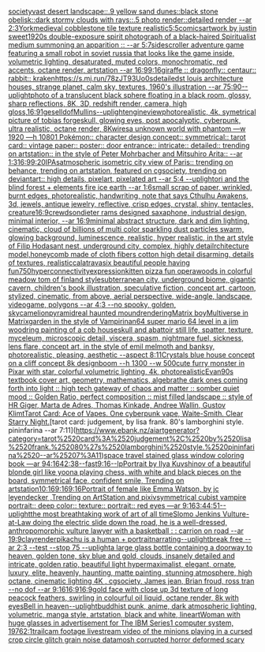 [society](https://www.ebank.nz/aiartgenerator?category=society)[vast desert landscape::.9 yellow sand dunes::black stone obelisk::dark stormy clouds with rays::.5 photo render::detailed render --ar 2:3](https://www.ebank.nz/aiartgenerator?category=vast%2520desert%2520landscape%3A%3A.9%2520yellow%2520sand%2520dunes%3A%3Ablack%2520stone%2520obelisk%3A%3Adark%2520stormy%2520clouds%2520with%2520rays%3A%3A.5%2520photo%2520render%3A%3Adetailed%2520render%2520--ar%25202%3A3)[York](https://www.ebank.nz/aiartgenerator?category=York)[medieval cobblestone tile texture realistic](https://www.ebank.nz/aiartgenerator?category=medieval%2520cobblestone%2520tile%2520texture%2520realistic)[5:5](https://www.ebank.nz/aiartgenerator?category=5%3A5)[comics](https://www.ebank.nz/aiartgenerator?category=comics)[artwork by justin sweet](https://www.ebank.nz/aiartgenerator?category=artwork%2520by%2520justin%2520sweet)[1920s double-exposure spirit photograph of a black-haired Spiritualist medium summoning an apparition :: --ar 5:7](https://www.ebank.nz/aiartgenerator?category=1920s%2520double-exposure%2520spirit%2520photograph%2520of%2520a%2520black-haired%2520Spiritualist%2520medium%2520summoning%2520an%2520apparition%2520%3A%3A%2520--ar%25205%3A7)[sidescroller adventure game featuring a small robot in soviet russia that looks like the game inside, volumetric lighting, desaturated, muted colors, monochromatic, red accents, octane render, artstation --ar 16:9](https://www.ebank.nz/aiartgenerator?category=sidescroller%2520adventure%2520game%2520featuring%2520a%2520small%2520robot%2520in%2520soviet%2520russia%2520that%2520looks%2520like%2520the%2520game%2520inside%2C%2520volumetric%2520lighting%2C%2520desaturated%2C%2520muted%2520colors%2C%2520monochromatic%2C%2520red%2520accents%2C%2520octane%2520render%2C%2520artstation%2520--ar%252016%3A9)[9:16](https://www.ebank.nz/aiartgenerator?category=9%3A16)[giraffe :: dragonfly:: centaur:: rabbit:: kraken](https://www.ebank.nz/aiartgenerator?category=giraffe%2520%3A%3A%2520dragonfly%3A%3A%2520centaur%3A%3A%2520rabbit%3A%3A%2520kraken)[<https://s.mj.run/78zJT93Uo0s>](https://www.ebank.nz/aiartgenerator?category=%3Chttps%3A//s.mj.run/78zJT93Uo0s%3E)[detailed](https://www.ebank.nz/aiartgenerator?category=detailed)[st louis architecture houses, strange planet, calm sky, textures, 1960's illustration --ar 75:90](https://www.ebank.nz/aiartgenerator?category=st%2520louis%2520architecture%2520houses%2C%2520strange%2520planet%2C%2520calm%2520sky%2C%2520textures%2C%25201960%27s%2520illustration%2520--ar%252075%3A90)[--uplight](https://www.ebank.nz/aiartgenerator?category=--uplight)[photo of a translucent black sphere floating in a black room, glossy, sharp reflections, 8K, 3D, redshift render, camera, high gloss,](https://www.ebank.nz/aiartgenerator?category=photo%2520of%2520a%2520translucent%2520black%2520sphere%2520floating%2520in%2520a%2520black%2520room%2C%2520glossy%2C%2520sharp%2520reflections%2C%25208K%2C%25203D%2C%2520redshift%2520render%2C%2520camera%2C%2520high%2520gloss%2C)[16:9](https://www.ebank.nz/aiartgenerator?category=16%3A9)[1](https://www.ebank.nz/aiartgenerator?category=1)[gesell](https://www.ebank.nz/aiartgenerator?category=gesell)[dof](https://www.ebank.nz/aiartgenerator?category=dof)[Mullins](https://www.ebank.nz/aiartgenerator?category=Mullins)[--uplight](https://www.ebank.nz/aiartgenerator?category=--uplight)[engine](https://www.ebank.nz/aiartgenerator?category=engine)[view](https://www.ebank.nz/aiartgenerator?category=view)[photorealistic, 4k, symetrical picture of tobias forge](https://www.ebank.nz/aiartgenerator?category=photorealistic%2C%25204k%2C%2520symetrical%2520picture%2520of%2520tobias%2520forge)[skull, glowing eyes, post apocalyptic, cyberpunk, ultra realistic, octane render, 8K](https://www.ebank.nz/aiartgenerator?category=skull%2C%2520glowing%2520eyes%2C%2520post%2520apocalyptic%2C%2520cyberpunk%2C%2520ultra%2520realistic%2C%2520octane%2520render%2C%25208K)[wires](https://www.ebank.nz/aiartgenerator?category=wires)[a unknown world with phantom —w 1920 —h 1080](https://www.ebank.nz/aiartgenerator?category=a%2520unknown%2520world%2520with%2520phantom%2520%E2%80%94w%25201920%2520%E2%80%94h%25201080)[1 Pokémon:: character design concept:: symmetrical:: tarot card:: vintage paper:: poster:: door entrance:: intricate:: detailed:: trending on artstation:: in the style of Peter Mohrbacher and Mitsuhiro Arita:: --ar 1:3](https://www.ebank.nz/aiartgenerator?category=1%2520Pok%C3%A9mon%3A%3A%2520character%2520design%2520concept%3A%3A%2520symmetrical%3A%3A%2520tarot%2520card%3A%3A%2520vintage%2520paper%3A%3A%2520poster%3A%3A%2520door%2520entrance%3A%3A%2520intricate%3A%3A%2520detailed%3A%3A%2520trending%2520on%2520artstation%3A%3A%2520in%2520the%2520style%2520of%2520Peter%2520Mohrbacher%2520and%2520Mitsuhiro%2520Arita%3A%3A%2520--ar%25201%3A3)[16:9](https://www.ebank.nz/aiartgenerator?category=16%3A9)[9:20](https://www.ebank.nz/aiartgenerator?category=9%3A20)[IPAs](https://www.ebank.nz/aiartgenerator?category=IPAs)[atmospheric isometric city view of Paris:: trending on behance, trending on artstation, featured on cgsociety, trending on deviantart:: high details, pixelart, pixelated art --ar 5:4 --uplight](https://www.ebank.nz/aiartgenerator?category=atmospheric%2520isometric%2520city%2520view%2520of%2520Paris%3A%3A%2520trending%2520on%2520behance%2C%2520trending%2520on%2520artstation%2C%2520featured%2520on%2520cgsociety%2C%2520trending%2520on%2520deviantart%3A%3A%2520high%2520details%2C%2520pixelart%2C%2520pixelated%2520art%2520--ar%25205%3A4%2520--uplight)[ori and the blind forest + elements fire ice earth --ar 1:6](https://www.ebank.nz/aiartgenerator?category=ori%2520and%2520the%2520blind%2520forest%2520%2B%2520elements%2520fire%2520ice%2520earth%2520--ar%25201%3A6)[small scrap of paper, wrinkled, burnt edges, photorealistic, handwriting, note that says Cthulhu Awakens, 3d, jewels, antique jewelry, reflective, crisp edges, crystal, shiny, tentacles, creature](https://www.ebank.nz/aiartgenerator?category=small%2520scrap%2520of%2520paper%2C%2520wrinkled%2C%2520burnt%2520edges%2C%2520photorealistic%2C%2520handwriting%2C%2520note%2520that%2520says%2520Cthulhu%2520Awakens%2C%25203d%2C%2520jewels%2C%2520antique%2520jewelry%2C%2520reflective%2C%2520crisp%2520edges%2C%2520crystal%2C%2520shiny%2C%2520tentacles%2C%2520creature)[16:9](https://www.ebank.nz/aiartgenerator?category=16%3A9)[crewdson](https://www.ebank.nz/aiartgenerator?category=crewdson)[dieter rams designed saxaphone, industrial design, minimal interior, --ar 16:9](https://www.ebank.nz/aiartgenerator?category=dieter%2520rams%2520designed%2520saxaphone%2C%2520industrial%2520design%2C%2520minimal%2520interior%2C%2520--ar%252016%3A9)[minimal abstract structure, dark and dim lighting, cinematic, cloud of billions of multi color sparkling dust particles swarm, glowing background, luminescence, realistic, hyper realistic, in the art style of Filip Hodas](https://www.ebank.nz/aiartgenerator?category=minimal%2520abstract%2520structure%2C%2520dark%2520and%2520dim%2520lighting%2C%2520cinematic%2C%2520cloud%2520of%2520billions%2520of%2520multi%2520color%2520sparkling%2520dust%2520particles%2520swarm%2C%2520glowing%2520background%2C%2520luminescence%2C%2520realistic%2C%2520hyper%2520realistic%2C%2520in%2520the%2520art%2520style%2520of%2520Filip%2520Hodas)[ant nest, underground city, complex, highly detail](https://www.ebank.nz/aiartgenerator?category=ant%2520nest%2C%2520underground%2520city%2C%2520complex%2C%2520highly%2520detail)[rchitecture model,honeycomb made of cloth fibers cotton high detail disarming, details of textures, realistic](https://www.ebank.nz/aiartgenerator?category=rchitecture%2520model%2Choneycomb%2520made%2520of%2520cloth%2520fibers%2520cotton%2520high%2520detail%2520disarming%2C%2520details%2520of%2520textures%2C%2520realistic)[calatrava](https://www.ebank.nz/aiartgenerator?category=calatrava)[six beautiful people having fun](https://www.ebank.nz/aiartgenerator?category=six%2520beautiful%2520people%2520having%2520fun)[750](https://www.ebank.nz/aiartgenerator?category=750)[hyperconnectivity](https://www.ebank.nz/aiartgenerator?category=hyperconnectivity)[expression](https://www.ebank.nz/aiartgenerator?category=expression)[kitten pizza fun opera](https://www.ebank.nz/aiartgenerator?category=kitten%2520pizza%2520fun%2520opera)[woods in colorful meadow tom of finland style](https://www.ebank.nz/aiartgenerator?category=woods%2520in%2520colorful%2520meadow%2520tom%2520of%2520finland%2520style)[subterranean city, underground biome, gigantic cavern, children's book illustration, speculative fiction, concept art, cartoon, stylized, cinematic, from above, aerial perspective, wide-angle, landscape, videogame, polygons  --ar 4:3 --no spooky, golden, sky](https://www.ebank.nz/aiartgenerator?category=subterranean%2520city%2C%2520underground%2520biome%2C%2520gigantic%2520cavern%2C%2520children%27s%2520book%2520illustration%2C%2520speculative%2520fiction%2C%2520concept%2520art%2C%2520cartoon%2C%2520stylized%2C%2520cinematic%2C%2520from%2520above%2C%2520aerial%2520perspective%2C%2520wide-angle%2C%2520landscape%2C%2520videogame%2C%2520polygons%2520%2520--ar%25204%3A3%2520--no%2520spooky%2C%2520golden%2C%2520sky)[camelion](https://www.ebank.nz/aiartgenerator?category=camelion)[pyramid](https://www.ebank.nz/aiartgenerator?category=pyramid)[real haunted mound](https://www.ebank.nz/aiartgenerator?category=real%2520haunted%2520mound)[rendering](https://www.ebank.nz/aiartgenerator?category=rendering)[Matrix boy](https://www.ebank.nz/aiartgenerator?category=Matrix%2520boy)[Multiverse in Matrix](https://www.ebank.nz/aiartgenerator?category=Multiverse%2520in%2520Matrix)[](https://www.ebank.nz/aiartgenerator?category=)[garden in the style of Vampirina](https://www.ebank.nz/aiartgenerator?category=garden%2520in%2520the%2520style%2520of%2520Vampirina)[n64 super mario 64 level in a jim woodring painting of a cob house](https://www.ebank.nz/aiartgenerator?category=n64%2520super%2520mario%252064%2520level%2520in%2520a%2520jim%2520woodring%2520painting%2520of%2520a%2520cob%2520house)[skull and abattoir still life, spatter, texture, myceleum, microscopic detail, viscera, spasm, nightmare fuel, sickness, lens flare, concept art, in the style of emil melmoth and banksy, photorealistic, pleasing, aesthetic  --aspect 8:11](https://www.ebank.nz/aiartgenerator?category=skull%2520and%2520abattoir%2520still%2520life%2C%2520spatter%2C%2520texture%2C%2520myceleum%2C%2520microscopic%2520detail%2C%2520viscera%2C%2520spasm%2C%2520nightmare%2520fuel%2C%2520sickness%2C%2520lens%2520flare%2C%2520concept%2520art%2C%2520in%2520the%2520style%2520of%2520emil%2520melmoth%2520and%2520banksy%2C%2520photorealistic%2C%2520pleasing%2C%2520aesthetic%2520%2520--aspect%25208%3A11)[Crystals blue  house concept on a cliff concept 8k designboom --h 1300 --w 500](https://www.ebank.nz/aiartgenerator?category=Crystals%2520blue%2520%2520house%2520concept%2520on%2520a%2520cliff%2520concept%25208k%2520designboom%2520--h%25201300%2520--w%2520500)[cute furry monster in Pixar with star, colorful,volumetric lighting, 4k, photorealistic](https://www.ebank.nz/aiartgenerator?category=cute%2520furry%2520monster%2520in%2520Pixar%2520with%2520star%2C%2520colorful%2Cvolumetric%2520lighting%2C%25204k%2C%2520photorealistic)[Evan](https://www.ebank.nz/aiartgenerator?category=Evan)[90s textbook cover art, geometry, mathematics, algebra](https://www.ebank.nz/aiartgenerator?category=90s%2520textbook%2520cover%2520art%2C%2520geometry%2C%2520mathematics%2C%2520algebra)[the dark ones coming forth into light :: high tech gateway of chaos and matter :: somber quiet mood :: Golden Ratio, perfect composition :: mist filled landscape :: style of HR Giger, Marta de Adres, Thomas Kinkade,  Andree Wallin, Gustov Klimt](https://www.ebank.nz/aiartgenerator?category=the%2520dark%2520ones%2520coming%2520forth%2520into%2520light%2520%3A%3A%2520high%2520tech%2520gateway%2520of%2520chaos%2520and%2520matter%2520%3A%3A%2520somber%2520quiet%2520mood%2520%3A%3A%2520Golden%2520Ratio%2C%2520perfect%2520composition%2520%3A%3A%2520mist%2520filled%2520landscape%2520%3A%3A%2520style%2520of%2520HR%2520Giger%2C%2520Marta%2520de%2520Adres%2C%2520Thomas%2520Kinkade%2C%2520%2520Andree%2520Wallin%2C%2520Gustov%2520Klimt)[Tarot Card: Ace of Vapes. One cyberpunk vape, Waite-Smith. Clear Starry Night.](https://www.ebank.nz/aiartgenerator?category=Tarot%2520Card%3A%2520Ace%2520of%2520Vapes.%2520One%2520cyberpunk%2520vape%2C%2520Waite-Smith.%2520Clear%2520Starry%2520Night.)[tarot card: judgement, by lisa frank. 80's lamborghini style. pininfarina --ar 7:11](https://www.ebank.nz/aiartgenerator?category=tarot%2520card%3A%2520judgement%2C%2520by%2520lisa%2520frank.%252080%27s%2520lamborghini%2520style.%2520pininfarina%2520--ar%25207%3A11)[space travel stained glass window coloring book —ar 94:164](https://www.ebank.nz/aiartgenerator?category=space%2520travel%2520stained%2520glass%2520window%2520coloring%2520book%2520%E2%80%94ar%252094%3A164)[2:3](https://www.ebank.nz/aiartgenerator?category=2%3A3)[8](https://www.ebank.nz/aiartgenerator?category=8)[--fast](https://www.ebank.nz/aiartgenerator?category=--fast)[9:16](https://www.ebank.nz/aiartgenerator?category=9%3A16)[--lp](https://www.ebank.nz/aiartgenerator?category=--lp)[Portrait by Ilya Kuvshinov of a beautiful blonde girl like yoona playing chess, with white and black pieces on the board, symmetrical face, confident smile, Trending on artstation](https://www.ebank.nz/aiartgenerator?category=Portrait%2520by%2520Ilya%2520Kuvshinov%2520of%2520a%2520beautiful%2520blonde%2520girl%2520like%2520yoona%2520playing%2520chess%2C%2520with%2520white%2520and%2520black%2520pieces%2520on%2520the%2520board%2C%2520symmetrical%2520face%2C%2520confident%2520smile%2C%2520Trending%2520on%2520artstation)[10:16](https://www.ebank.nz/aiartgenerator?category=10%3A16)[9:16](https://www.ebank.nz/aiartgenerator?category=9%3A16)[9:16](https://www.ebank.nz/aiartgenerator?category=9%3A16)[Portrait of female like Emma Watson, by jc leyendecker ,Trending on ArtStation and pixiv](https://www.ebank.nz/aiartgenerator?category=Portrait%2520of%2520female%2520like%2520Emma%2520Watson%2C%2520by%2520jc%2520leyendecker%2520%2CTrending%2520on%2520ArtStation%2520and%2520pixiv)[symmetrical cubist vampire portrait:: deep color:: texture:: portrait:: red eyes —ar 9:16](https://www.ebank.nz/aiartgenerator?category=symmetrical%2520cubist%2520vampire%2520portrait%3A%3A%2520deep%2520color%3A%3A%2520texture%3A%3A%2520portrait%3A%3A%2520red%2520eyes%2520%E2%80%94ar%25209%3A16)[3:4](https://www.ebank.nz/aiartgenerator?category=3%3A4)[4:5](https://www.ebank.nz/aiartgenerator?category=4%3A5)[1](https://www.ebank.nz/aiartgenerator?category=1)[--uplight](https://www.ebank.nz/aiartgenerator?category=--uplight)[the most breathtaking work of art of all time](https://www.ebank.nz/aiartgenerator?category=the%2520most%2520breathtaking%2520work%2520of%2520art%2520of%2520all%2520time)[Slomo Jenkins Vulture-at-Law doing the electric slide down the road, he is a well-dressed, anthropomorphic vulture lawyer with a basketball : : carrion on road --ar 19:9](https://www.ebank.nz/aiartgenerator?category=Slomo%2520Jenkins%2520Vulture-at-Law%2520doing%2520the%2520electric%2520slide%2520down%2520the%2520road%2C%2520he%2520is%2520a%2520well-dressed%2C%2520anthropomorphic%2520vulture%2520lawyer%2520with%2520a%2520basketball%2520%3A%2520%3A%2520carrion%2520on%2520road%2520--ar%252019%3A9)[clay](https://www.ebank.nz/aiartgenerator?category=clay)[render](https://www.ebank.nz/aiartgenerator?category=render)[pikachu is a human + portrait](https://www.ebank.nz/aiartgenerator?category=pikachu%2520is%2520a%2520human%2520%2B%2520portrait)[narrating](https://www.ebank.nz/aiartgenerator?category=narrating)[--uplight](https://www.ebank.nz/aiartgenerator?category=--uplight)[break free --ar 2:3 --test --stop 75 --uplight](https://www.ebank.nz/aiartgenerator?category=break%2520free%2520--ar%25202%3A3%2520--test%2520--stop%252075%2520--uplight)[a large glass bottle containing a doorway to heaven, golden tone, sky blue and gold, clouds, insanely detailed and intricate, golden ratio, beautiful light hypermaximalist, elegant, ornate, luxury, elite, heavenly, haunting, matte painting, stunning atmosphere, high octane, cinematic lighting 4K , cgsociety, James jean, Brian froud, ross tran  --no dof  --ar 9:16](https://www.ebank.nz/aiartgenerator?category=a%2520large%2520glass%2520bottle%2520containing%2520a%2520doorway%2520to%2520heaven%2C%2520golden%2520tone%2C%2520sky%2520blue%2520and%2520gold%2C%2520clouds%2C%2520insanely%2520detailed%2520and%2520intricate%2C%2520golden%2520ratio%2C%2520beautiful%2520light%2520hypermaximalist%2C%2520elegant%2C%2520ornate%2C%2520luxury%2C%2520elite%2C%2520heavenly%2C%2520haunting%2C%2520matte%2520painting%2C%2520stunning%2520atmosphere%2C%2520high%2520octane%2C%2520cinematic%2520lighting%25204K%2520%2C%2520cgsociety%2C%2520James%2520jean%2C%2520Brian%2520froud%2C%2520ross%2520tran%2520%2520--no%2520dof%2520%2520--ar%25209%3A16)[16:9](https://www.ebank.nz/aiartgenerator?category=16%3A9)[16:9](https://www.ebank.nz/aiartgenerator?category=16%3A9)[gold face with close up 3d texture of long peacock feathers, swirling in colourful oil liquid, octane render, 8k with eyes](https://www.ebank.nz/aiartgenerator?category=gold%2520face%2520with%2520close%2520up%25203d%2520texture%2520of%2520long%2520peacock%2520feathers%2C%2520swirling%2520in%2520colourful%2520oil%2520liquid%2C%2520octane%2520render%2C%25208k%2520with%2520eyes)[Bell in heaven](https://www.ebank.nz/aiartgenerator?category=Bell%2520in%2520heaven)[--uplight](https://www.ebank.nz/aiartgenerator?category=--uplight)[buddhist punk, anime, dark atmospheric lighting, volumetric, manga style, artstation, black and white, lineart](https://www.ebank.nz/aiartgenerator?category=buddhist%2520punk%2C%2520anime%2C%2520dark%2520atmospheric%2520lighting%2C%2520volumetric%2C%2520manga%2520style%2C%2520artstation%2C%2520black%2520and%2520white%2C%2520lineart)[Woman with huge glasses in advertisement for The IBM Series1 computer system, 1976](https://www.ebank.nz/aiartgenerator?category=Woman%2520with%2520huge%2520glasses%2520in%2520advertisement%2520for%2520The%2520IBM%2520Series1%2520computer%2520system%2C%25201976)[2:1](https://www.ebank.nz/aiartgenerator?category=2%3A1)[trailcam footage livestream video of the minions playing in a cursed crop circle glitch grain noise datamosh corrupted horror deformed scary](https://www.ebank.nz/aiartgenerator?category=trailcam%2520footage%2520livestream%2520video%2520of%2520the%2520minions%2520playing%2520in%2520a%2520cursed%2520crop%2520circle%2520glitch%2520grain%2520noise%2520datamosh%2520corrupted%2520horror%2520deformed%2520scary)